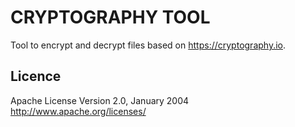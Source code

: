 # CRYPTOGRAPHY TOOL
Tool to encrypt and decrypt files based on https://cryptography.io.


## Licence
Apache License Version 2.0, January 2004 http://www.apache.org/licenses/
